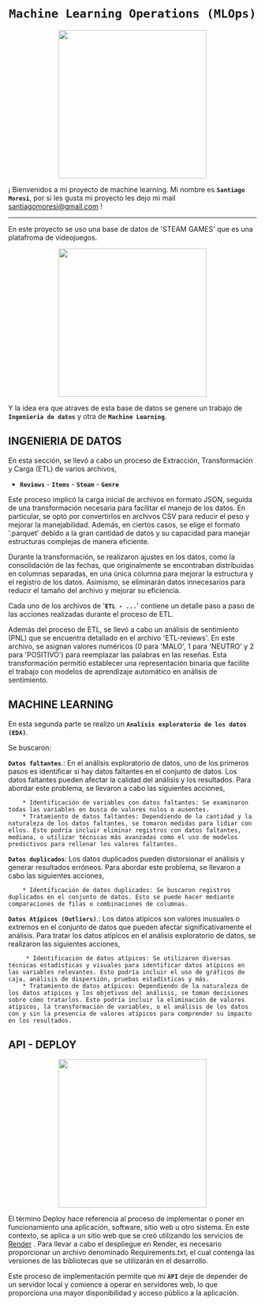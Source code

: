 # <h1 align=center>**`Machine Learning Operations (MLOps)`**</h1>


<p align="center">
<img src="https://edimar.com/wp-content/uploads/2021/03/Que-es-Machine-Learning-Industria.jpg"  height=300>
</p>

¡ Bienvenidos a mi proyecto de machine learning. Mi nombre es **`Santiago Moresi`**, por si les gusta mi proyecto les dejo mi mail santiagomoresi@gmail.com !
<hr>


En este proyecto se uso una base de datos de 'STEAM GAMES' que es una platafroma de videojuegos. 




<p align="center">
<img src="https://images.ladbible.com/resize?type=webp&quality=70&width=720&fit=contain&gravity=null&url=https://images.ladbiblegroup.com/v3/assets/bltbc1876152fcd9f07/bltab7a7cd3fa00201f/65083138fa17d27f31096188/steam_(2).png"  height=300>
</p>

Y la idea era que atraves de esta base de datos se genere un trabajo de 
**`Ingenieria de datos`** y otra de **`Machine Learning`**. 


## **INGENIERIA DE DATOS** 
 
En esta sección, se llevó a cabo un proceso de Extracción, Transformación y Carga (ETL) de varios archivos, 
* **`Reviews`** -  **`Items`** - **`Steam`** - **`Genre`**

Este proceso implicó la carga inicial de archivos en formato JSON, seguida de una transformación necesaria para facilitar el manejo de los datos. En particular, se optó por convertirlos en archivos CSV para reducir el peso y mejorar la manejabilidad. Además, en ciertos casos, se elige el formato '.parquet' debido a la gran cantidad de datos y su capacidad para manejar estructuras complejas de manera eficiente.

Durante la transformación, se realizaron ajustes en los datos, como la consolidación de las fechas, que originalmente se encontraban distribuidas en columnas separadas, en una única columna para mejorar la estructura y el registro de los datos. Asimismo, se eliminarán datos innecesarios para reducir el tamaño del archivo y mejorar su eficiencia.

Cada uno de los archivos de  '**`ETL - ...`**' contiene un detalle paso a paso de las acciones realizadas durante el proceso de ETL.

Además del proceso de ETL, se llevó a cabo un análisis de sentimiento (PNL) que se encuentra detallado en el archivo 'ETL-reviews'. En este archivo, se asignan valores numéricos (0 para 'MALO', 1 para 'NEUTRO' y 2 para 'POSITIVO') para reemplazar las palabras en las reseñas. Esta transformación permitió establecer una representación binaria que facilite el trabajo con modelos de aprendizaje automático en análisis de sentimiento. 



## **MACHINE LEARNING**

En esta segunda parte se realizo un **`Analisis exploratorio de los datos (EDA)`**.  

Se buscaron: 
             
**`Datos faltantes`**.: En el análisis exploratorio de datos, uno de los primeros pasos es identificar si hay datos faltantes en el conjunto de datos. Los datos faltantes pueden afectar  la calidad del análisis y los resultados. Para abordar este problema, se llevaron a cabo las siguientes acciones,
        
        * Identificación de variables con datos faltantes: Se examinaron todas las variables en busca de valores nulos o ausentes.
        * Tratamiento de datos faltantes: Dependiendo de la cantidad y la naturaleza de los datos faltantes, se tomaron medidas para lidiar con ellos. Esto podría incluir eliminar registros con datos faltantes, mediana, o utilizar técnicas más avanzadas como el uso de modelos predictivos para rellenar los valores faltantes.

             
 **`Datos duplicados`**: Los datos duplicados pueden distorsionar el análisis y generar resultados erróneos. Para abordar este problema, se llevaron a cabo las siguientes acciones,
       
        * Identificación de datos duplicados: Se buscaron registros duplicados en el conjunto de datos. Esto se puede hacer mediante comparaciones de filas o combinaciones de columnas.

             
**`Datos Atípicos (Outliers)`**.: Los datos atípicos son valores inusuales o extremos en el conjunto de datos que pueden afectar significativamente el análisis. Para tratar los datos atípicos en el análisis exploratorio de datos, se realizaron las siguientes acciones,
         
         * Identificación de datos atípicos: Se utilizaron diversas técnicas estadísticas y visuales para identificar datos atípicos en las variables relevantes. Esto podría incluir el uso de gráficos de caja, análisis de dispersión, pruebas estadísticas y más.
        * Tratamiento de datos atípicos: Dependiendo de la naturaleza de los datos atípicos y los objetivos del análisis, se toman decisiones sobre cómo tratarlos. Esto podría incluir la eliminación de valores atípicos, la transformación de variables, o el análisis de los datos con y sin la presencia de valores atípicos para comprender su impacto en los resultados.
             


## **API - DEPLOY**

<p align="center">
<img src="https://www.cloudcenterandalucia.es/wp-content/uploads/2021/05/Servidor-web_Cloud-Center-Andalucia_Cabecera.png"  height=300>
</p>



El término Deploy hace referencia al proceso de implementar o poner en funcionamiento una aplicación, software, sitio web u otro sistema. En este contexto, se aplica a un sitio web que se creó utilizando los servicios de [Render](https://render.com/docs/free#free-web-services)  . Para llevar a cabo el despliegue en Render, es necesario proporcionar un archivo denominado Requirements.txt, el cual contenga las versiones de las bibliotecas que se utilizarán en el desarrollo.

Este proceso de implementación permite que mi **`API`** deje de depender de un servidor local y comience a operar en servidores web, lo que proporciona una mayor disponibilidad y acceso público a la aplicación.
